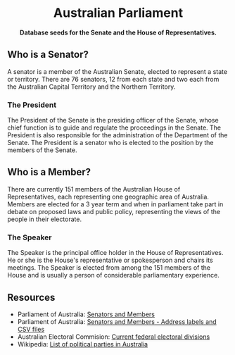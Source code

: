 <h1 align="center">Australian Parliament</h1>

<p align="center">
  <b>Database seeds for the Senate and the House of Representatives.</b></br>
</p>

## Who is a Senator?
A senator is a member of the Australian Senate, elected to represent a state or territory. There are 76 senators, 12 
from each state and two each from the Australian Capital Territory and the Northern Territory.

### The President
The President of the Senate is the presiding officer of the Senate, whose chief function is to guide and regulate the 
proceedings in the Senate. The President is also responsible for the administration of the Department of the Senate. 
The President is a senator who is elected to the position by the members of the Senate.

## Who is a Member?
There are currently 151 members of the Australian House of Representatives, each representing one geographic area of Australia. 
Members are elected for a 3 year term and when in parliament take part in debate on proposed laws and public policy, 
representing the views of the people in their electorate.

### The Speaker
The Speaker is the principal office holder in the House of Representatives. He or she is the House's representative or 
spokesperson and chairs its meetings. The Speaker is elected from among the 151 members of the House and is usually a 
person of considerable parliamentary experience.

## Resources

* Parliament of Australia: [Senators and Members](https://www.aph.gov.au/Senators_and_Members)
* Parliament of Australia: [Senators and Members - Address labels and CSV files](https://www.aph.gov.au/Senators_and_Members/Guidelines_for_Contacting_Senators_and_Members/Address_labels_and_CSV_files)
* Australian Electoral Commision: [Current federal electoral divisions](https://www.aec.gov.au/profiles/)
* Wikipedia: [List of political parties in Australia](https://en.wikipedia.org/wiki/List_of_political_parties_in_Australia)
